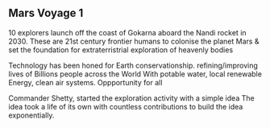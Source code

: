## Mars Voyage 1

10 explorers launch off the coast of Gokarna aboard the Nandi rocket in 2030.
These are 21st century frontier humans to colonise the planet Mars &
set the foundation for extraterristrial exploration of heavenly bodies

Technology has been honed for Earth conservationship.
refining/improving lives of Billions people across the World
With potable water, local renewable Energy, clean air systems. Oppportunity for all

Commander Shetty, started the exploration activity with a simple idea
The idea took a life of its own with countless contributions to build the idea exponentially. 